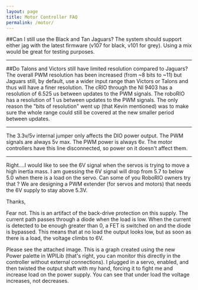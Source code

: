 ```yaml
---
layout: page
title: Motor Controller FAQ
permalink: /motor/
---
```


##Can I still use the Black and Tan Jaguars?
The system should support either jag with the latest firmware (v107 for black, v101 for grey). Using a mix would be 
great for testing purposes.

---

##Do Talons and Victors still have limited resolution compared to Jaguars?
The overall PWM resolution has been increased (from ~8 bits to ~11) but Jaguars still, by default, use a wider input 
range than Victors or Talons and thus will have a finer resolution. 
The cRIO through the NI 9403 has a resolution of 6.525 us between updates to the PWM signals.
The roboRIO has a resolution of 1 us between updates to the PWM signals.  The only reason the "bits of resolution" went 
up (that Kevin mentioned) was to make sure the whole range could still be covered at the new smaller period between 
updates.

---

The 3.3v/5v internal jumper only affects the DIO power output.
 The PWM signals are always 5v max.
 The PWM power is always 6v. The motor controllers have this line disconnected, so power on it doesn't affect them.

---

Right....I would like to see the 6V signal when the servos is trying to move a high inertia mass. I am guessing the 6V signal will drop from 5.7 to below 5.0  when there is a load on the servo. Can some of you RoboRIO owners try that ? We are designing a PWM extender (for servos and motors) that needs the 6V supply to stay above 5.3V.

 Thanks,
 
Fear not. This is an artifact of the back-drive protection on this supply. The current path passes through a diode when the load is low. When the current is detected to be enough greater than 0, a FET is switched on and the diode is bypassed. This means that at no load the output looks low, but as soon as there is a load, the voltage climbs to 6V.

 Please see the attached image. This is a graph created using the new Power palette in WPILib (that's right, you can monitor this directly in the controller without external connections). I plugged in a servo, enabled, and then twisted the output shaft with my hand, forcing it to fight me and increase load on the power supply. You can see that under load the voltage increases, not decreases.
 